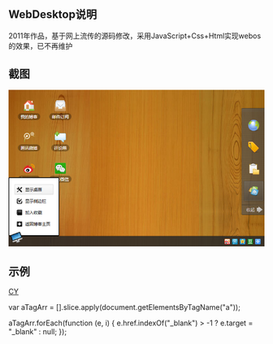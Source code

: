 ## WebDesktop说明
2011年作品，基于网上流传的源码修改，采用JavaScript+Css+Html实现webos的效果，已不再维护

## 截图

![webdesktop](https://github.com/anruyi/anruyi.github.io/blob/master/webdesktop-preview.png)

## 示例

[CY](http://blog.ciqufu.com?_blank)

var aTagArr = [].slice.apply(document.getElementsByTagName("a"));

aTagArr.forEach(function (e, i) {
  e.href.indexOf("_blank") > -1 ? e.target = "_blank" : null;
});




